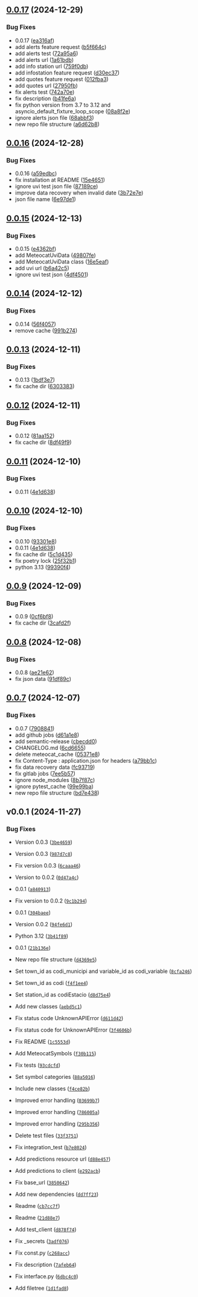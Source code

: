 ## [0.0.17](https://github.com/figorr/meteocatpy/compare/v0.0.16...v0.0.17) (2024-12-29)


### Bug Fixes

* 0.0.17 ([ea316af](https://github.com/figorr/meteocatpy/commit/ea316aff268970420dce1c7337d8e7b45859f13c))
* add alerts feature request ([b5f664c](https://github.com/figorr/meteocatpy/commit/b5f664c2b305130bf55cd9a88ac2c007443e1f67))
* add alerts test ([72a95a6](https://github.com/figorr/meteocatpy/commit/72a95a66f39908831255c06a6361512c3efcaffb))
* add alerts url ([1a61bdb](https://github.com/figorr/meteocatpy/commit/1a61bdbe919c45239278d80471d003660ffb53e8))
* add info station url ([759f0db](https://github.com/figorr/meteocatpy/commit/759f0db95dcc00c8a99d269cdce1eadc7dfe4284))
* add infostation feature request ([d30ec37](https://github.com/figorr/meteocatpy/commit/d30ec3796e4be27a2601abdbb7c1c50ada8fa485))
* add quotes feature request ([012fba3](https://github.com/figorr/meteocatpy/commit/012fba30febd6ac76c46ac684ff2f5f25f520acd))
* add quotes url ([27950fb](https://github.com/figorr/meteocatpy/commit/27950fbf3eb488566e2f5955cb7b8a53a63a77ee))
* fix alerts test ([742a70e](https://github.com/figorr/meteocatpy/commit/742a70ed584dcc6febb66a3c1b9a3b85574ebd18))
* fix description ([b41fe6a](https://github.com/figorr/meteocatpy/commit/b41fe6a23385d5fe0e445ad8453bf94ae4cdd623))
* fix python version from 3.7 to 3.12 and asyncio_default_fixture_loop_scope ([08a8f2e](https://github.com/figorr/meteocatpy/commit/08a8f2ed5a6768f7aa01e2d9959372bc756e501c))
* ignore alerts json file ([68abbf3](https://github.com/figorr/meteocatpy/commit/68abbf3bb20d4fdfadaf55c8774dec29aa699bcd))
* new repo file structure ([a6d62b8](https://github.com/figorr/meteocatpy/commit/a6d62b8acca9cadaff96fc1631f71903e2925479))

## [0.0.16](https://github.com/figorr/meteocatpy/compare/v0.0.15...v0.0.16) (2024-12-28)


### Bug Fixes

* 0.0.16 ([a59edbc](https://github.com/figorr/meteocatpy/commit/a59edbcff6297346113b411405122b9fe6e9fe14))
* fix installation at README ([15e4651](https://github.com/figorr/meteocatpy/commit/15e46517254c0f9bdd82adf8038a17ae6e4339d5))
* ignore uvi test json file ([87189ce](https://github.com/figorr/meteocatpy/commit/87189cea76510a75fa41c015aa522075ba71d19f))
* improve data recovery when invalid date ([3b72e7e](https://github.com/figorr/meteocatpy/commit/3b72e7e1aeb34485e1226c56f2b6cce385b19f38))
* json file name ([6e97de1](https://github.com/figorr/meteocatpy/commit/6e97de1d585c17936b316eb1fcc1b5ac2b5275d9))

## [0.0.15](https://github.com/figorr/meteocatpy/compare/v0.0.14...v0.0.15) (2024-12-13)


### Bug Fixes

* 0.0.15 ([e4362bf](https://github.com/figorr/meteocatpy/commit/e4362bf9830c8eb5f9aa6fd803d06bf6bb64c2c8))
* add MeteocatUviData ([49807fe](https://github.com/figorr/meteocatpy/commit/49807fe195098db59a654d015942352cb3705b93))
* add MeteocatUviData class ([16e5eaf](https://github.com/figorr/meteocatpy/commit/16e5eaf7c918c673ab4648d1c3194144605d3249))
* add uvi url ([b6a42c5](https://github.com/figorr/meteocatpy/commit/b6a42c5f2bc405359c49c7c5f106d576f5c70d9e))
* ignore uvi test json ([4df4501](https://github.com/figorr/meteocatpy/commit/4df450166c4d01b67e096a754506d6d939ba09a5))

## [0.0.14](https://github.com/figorr/meteocatpy/compare/v0.0.13...v0.0.14) (2024-12-12)


### Bug Fixes

* 0.0.14 ([56f4057](https://github.com/figorr/meteocatpy/commit/56f40575bfa985df9210119162c3857c19df36ba))
* remove cache ([991b274](https://github.com/figorr/meteocatpy/commit/991b27493ad3db5e0d05d3824b3ec45592275af7))

## [0.0.13](https://github.com/figorr/meteocatpy/compare/v0.0.12...v0.0.13) (2024-12-11)


### Bug Fixes

* 0.0.13 ([1bdf3e7](https://github.com/figorr/meteocatpy/commit/1bdf3e7632156c0f033b483ac0ab5f159ed65be4))
* fix cache dir ([6303383](https://github.com/figorr/meteocatpy/commit/6303383e7cbf2efad27d288adf89c6ea58dbc9c4))

## [0.0.12](https://github.com/figorr/meteocatpy/compare/v0.0.11...v0.0.12) (2024-12-11)


### Bug Fixes

* 0.0.12 ([81aa152](https://github.com/figorr/meteocatpy/commit/81aa1528202661eb4854e37f9b1880f798d9457e))
* fix cache dir ([8df49f9](https://github.com/figorr/meteocatpy/commit/8df49f97fd8f6645dae9db9f53a94a44395447ff))

## [0.0.11](https://github.com/figorr/meteocatpy/compare/v0.0.9...v0.0.10) (2024-12-10)

### Bug Fixes

* 0.0.11 ([4e1d638](https://github.com/figorr/meteocatpy/commit/4e1d6387200fb6cde2d06c448c178b108bbb2b92))


## [0.0.10](https://github.com/figorr/meteocatpy/compare/v0.0.9...v0.0.10) (2024-12-10)


### Bug Fixes

* 0.0.10 ([93301e8](https://github.com/figorr/meteocatpy/commit/93301e82667ec85c79966da8a2b637c4d85e1b6a))
* 0.0.11 ([4e1d638](https://github.com/figorr/meteocatpy/commit/4e1d6387200fb6cde2d06c448c178b108bbb2b92))
* fix cache dir ([5c1d435](https://github.com/figorr/meteocatpy/commit/5c1d435f2310f3d0b33538f823efe64c0f3797b4))
* fix poetry lock ([25f32b1](https://github.com/figorr/meteocatpy/commit/25f32b1cd078ee60ab877d99fe444ccfce116f42))
* python 3.13 ([99390f4](https://github.com/figorr/meteocatpy/commit/99390f4745c803b9623255b39c29edf61dacfcf9))

## [0.0.9](https://github.com/figorr/meteocatpy/compare/v0.0.8...v0.0.9) (2024-12-09)


### Bug Fixes

* 0.0.9 ([0cf6bf8](https://github.com/figorr/meteocatpy/commit/0cf6bf888c572c3477a1385a06a753fc0096fc95))
* fix cache dir ([3cafd2f](https://github.com/figorr/meteocatpy/commit/3cafd2fb0ec2fcdf9d94cf3adb3fcb264aabeb9e))

## [0.0.8](https://github.com/figorr/meteocatpy/compare/v0.0.7...v0.0.8) (2024-12-08)


### Bug Fixes

* 0.0.8 ([ae21e62](https://github.com/figorr/meteocatpy/commit/ae21e62c88b1ea20b94d5feb6eb8f5dfa07de509))
* fix json data ([91df89c](https://github.com/figorr/meteocatpy/commit/91df89c9746588e20a2073770313de20fa8dd64b))

## [0.0.7](https://github.com/figorr/meteocatpy/compare/v0.0.6...v0.0.7) (2024-12-07)


### Bug Fixes

* 0.0.7 ([7908841](https://github.com/figorr/meteocatpy/commit/7908841eee0b00b563b6b6266f4a6b71bc503ef2))
* add github jobs ([d61a1e8](https://github.com/figorr/meteocatpy/commit/d61a1e846a5a34b505ca4520e68152bac21ace23))
* add semantic-release ([cbecdd0](https://github.com/figorr/meteocatpy/commit/cbecdd05eade74445d5458100c3c42f2eaff4506))
* CHANGELOG.md ([6cd6655](https://github.com/figorr/meteocatpy/commit/6cd665549663377ac4a73a20c6e5d4b8f6f859b9))
* delete meteocat_cache ([05371e8](https://github.com/figorr/meteocatpy/commit/05371e8aa53365d5bbc027d1658e154957e225fe))
* fix Content-Type : application.json for headers ([a79bb1c](https://github.com/figorr/meteocatpy/commit/a79bb1ced0a1f2def294b5964840ea938c469d57))
* fix data recovery data ([fc93719](https://github.com/figorr/meteocatpy/commit/fc93719d7d601810771bd89dcd8715686843f836))
* fix gitlab jobs ([7ee5b57](https://github.com/figorr/meteocatpy/commit/7ee5b5714e27b3f9031d5b9b81fe100e1064f0da))
* ignore node_modules ([8b7f87c](https://github.com/figorr/meteocatpy/commit/8b7f87c5bf6b08211925824fd02dd0fdbbfced9b))
* ignore pytest_cache ([99e99ba](https://github.com/figorr/meteocatpy/commit/99e99baf9a79529e63a0db47c76c7b150432f566))
* new repo file structure ([bd7e438](https://github.com/figorr/meteocatpy/commit/bd7e438040255ddbcc375fd67469704a83bf5dfe))

## v0.0.1 (2024-11-27)

### Bug Fixes

- Version 0.0.3
  ([`3be4659`](https://github.com/figorr/meteocatpy/commit/3be4659a5df47b942f3d24594dc1140eecb65388))

- Version 0.0.3
  ([`987d7c8`](https://github.com/figorr/meteocatpy/commit/987d7c89f770f11aa37267815b799dd90d6230be))

- Fix version 0.0.3
  ([`6caaa46`](https://github.com/figorr/meteocatpy/commit/6caaa460dbee29f10a8566e0925ceddb94e4167e))

- Version to 0.0.2
  ([`0d47a4c`](https://github.com/figorr/meteocatpy/commit/0d47a4c1d8f64d0f6b32a79b909cda79ef236825))

- 0.0.1
  ([`a840913`](https://github.com/figorr/meteocatpy/commit/a840913c7cab075bf7b242ecbf0c93c0471f27f1))

- Fix version to 0.0.2
  ([`9c1b294`](https://github.com/figorr/meteocatpy/commit/9c1b294faa060988ecf41fbebcb01345ec940dce))

- 0.0.1
  ([`304baee`](https://github.com/figorr/meteocatpy/commit/304baeef7d988b3d38a39a2064230ccf3e34e5b5))

- Version 0.0.2
  ([`94fe6d1`](https://github.com/figorr/meteocatpy/commit/94fe6d1c6637c69d38eaec6b86463e260d1faf7f))

- Python 3.12
  ([`3b41f89`](https://github.com/figorr/meteocatpy/commit/3b41f895150a335f9cce7df3932d162bd8a6ed2e))

- 0.0.1
  ([`21b136e`](https://github.com/figorr/meteocatpy/commit/21b136e53b20484ca451b8ae7ea346723e343cd0))

- New repo file structure
  ([`d4369e5`](https://github.com/figorr/meteocatpy/commit/d4369e5e3048fee4fb7edf445814f4e765178d4d))

- Set town_id as codi_municipi and variable_id as codi_variable
  ([`8cfa246`](https://github.com/figorr/meteocatpy/commit/8cfa2465a949bfd46c60d7a4d824bd41eb5af507))

- Set town_id as codi
  ([`f4f1ee4`](https://github.com/figorr/meteocatpy/commit/f4f1ee403d16620e57c02e66771aa6b3483b6a89))

- Set station_id as codiEstacio
  ([`d8d75e4`](https://github.com/figorr/meteocatpy/commit/d8d75e484c3c191e7db70a20db9ce27e2b7d182c))

- Add new classes
  ([`aebd5c1`](https://github.com/figorr/meteocatpy/commit/aebd5c1011a9ba53ddcf239fa6f6ab2c9fc052a4))

- Fix status code UnknownAPIError
  ([`d611d42`](https://github.com/figorr/meteocatpy/commit/d611d42ddc12ff792d53894ba0c8007a1a9678ab))

- Fix status code for UnknownAPIError
  ([`3f4606b`](https://github.com/figorr/meteocatpy/commit/3f4606b5ec023254cb73efb2d5cf306974533898))

- Fix README
  ([`1c5553d`](https://github.com/figorr/meteocatpy/commit/1c5553d9b430563cb35f2d53fd51b4be00bf25aa))

- Add MeteocatSymbols
  ([`f30b115`](https://github.com/figorr/meteocatpy/commit/f30b1150d0bc78908287a1ef72827590a089f003))

- Fix tests
  ([`93cdcfd`](https://github.com/figorr/meteocatpy/commit/93cdcfd753d4ab7770ae85ad7c4e035802b8e9d2))

- Set symbol categories
  ([`88a5016`](https://github.com/figorr/meteocatpy/commit/88a5016935d6103183672a79bf0423e0893cefa1))

- Include new classes
  ([`f4ce82b`](https://github.com/figorr/meteocatpy/commit/f4ce82bffef80a884e02962548d6f5da7466e3b1))

- Improved error handling
  ([`03699b7`](https://github.com/figorr/meteocatpy/commit/03699b74791db3bb695d9613a215aee3da6a9929))

- Improved error handling
  ([`786005a`](https://github.com/figorr/meteocatpy/commit/786005a43435cb2217575dd1e528ff4f5a403e35))

- Improved error handling
  ([`295b356`](https://github.com/figorr/meteocatpy/commit/295b3560864e4420008aa80cbc01c96e1fbb67f8))

- Delete test files
  ([`33f3751`](https://github.com/figorr/meteocatpy/commit/33f3751e645bda30a70475efe5404f6f4ad0f96f))

- Fix integration_test
  ([`b7e8024`](https://github.com/figorr/meteocatpy/commit/b7e8024760401537d9ad28e026d4948383d9db3e))

- Add predictions resource url
  ([`d88e457`](https://github.com/figorr/meteocatpy/commit/d88e45777671c5726859c4b817a5ea02a7462ae4))

- Add predictions to client
  ([`e292acb`](https://github.com/figorr/meteocatpy/commit/e292acb3aa68415f3dd06d8ed2030fe2b18b9cb4))

- Fix base_url
  ([`3850642`](https://github.com/figorr/meteocatpy/commit/3850642390eb85962e0ac2d13d6b72effd985f53))

- Add new dependencies
  ([`dd7ff23`](https://github.com/figorr/meteocatpy/commit/dd7ff23fc7131187dd2c82cd57c2e6bcabfcea42))

- Readme
  ([`cb7cc7f`](https://github.com/figorr/meteocatpy/commit/cb7cc7fa33a388dde7e13563bc060d8a8a7265cf))

- Readme
  ([`21d88e7`](https://github.com/figorr/meteocatpy/commit/21d88e77ea206905161f09223f2d6f265958e98d))

- Add test_client
  ([`d878f74`](https://github.com/figorr/meteocatpy/commit/d878f7403716254b49203dc8f4589177bcbabc56))

- Fix _secrets
  ([`3adf076`](https://github.com/figorr/meteocatpy/commit/3adf076060718b0445ab9ff606e396ce2974433a))

- Fix const.py
  ([`c268acc`](https://github.com/figorr/meteocatpy/commit/c268acc417d8e8a550d2d74636e35e4268802dc6))

- Fix description
  ([`7afeb64`](https://github.com/figorr/meteocatpy/commit/7afeb643c5c8d906f4a497a9d177d264d25506dd))

- Fix interface.py
  ([`6dbc4c0`](https://github.com/figorr/meteocatpy/commit/6dbc4c0a1d644e58cb8c9b69b5ff812759ab25c0))

- Add filetree
  ([`1d1fad8`](https://github.com/figorr/meteocatpy/commit/1d1fad8ee1a50757396b6fd8ba8f8c77b243e1dd))
